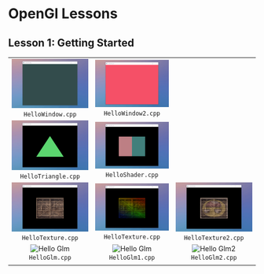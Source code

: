 # OpenGl Lessons

## Lesson 1: Getting Started


| |  |  |
|:---:|:---:|:---:|
| ![Hello Window](./images/HelloWindow.gif) `HelloWindow.cpp` | ![Hello Window 2](./images/HelloWindow2.gif) `HelloWindow2.cpp`   |
| ![Hello Triangle](./images/HelloTriangle.gif) `HelloTriangle.cpp` |  ![Hello Shader](./images/HelloShader.gif) `HelloShader.cpp`   |
| ![Hello Texture](./images/HelloTexture.gif) `HelloTexture.cpp` | ![Hello Texture](./images/HelloTexture1.gif) `HelloTexture.cpp` | ![Hello Texture2](./images/HelloTexture2.gif) `HelloTexture2.cpp` |
| ![Hello Glm](./images/HelloGlm.gif) `HelloGlm.cpp` | ![Hello Glm](./images/HelloGlm1.gif) `HelloGlm1.cpp` | ![Hello Glm2](./images/HelloGlm2.gif) `HelloGlm2.cpp` |
| | | |

  